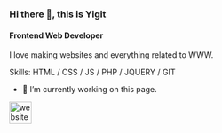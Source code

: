 ### Hi there 👋, this is Yigit
#### Frontend Web Developer
I love making websites and everything related to WWW.

Skills: HTML / CSS / JS / PHP / JQUERY / GIT

- 🔭 I’m currently working on this page. 


[<img src='https://cdn.jsdelivr.net/npm/simple-icons@3.0.1/icons/icloud.svg' alt='website' height='40'>](https://yigits.online)  

